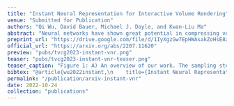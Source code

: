 ```yaml
---
title: "Instant Neural Representation for Interactive Volume Rendering"
venue: "Submitted for Publication"
authors: "Qi Wu, David Bauer, Michael J. Doyle, and Kwan-Liu Ma"
abstract: "Neural networks have shown great potential in compressing volume data for visualization. However, due to the high cost of training and inference, such volumetric neural representations have thus far only been applied to offline data processing and non-interactive rendering. In this paper, we demonstrate that by simultaneously leveraging modern GPU tensor cores, a native CUDA neural network framework, and a well-designed rendering algorithm with macro-cell acceleration, we can interactively ray trace volumetric neural representations (10-60fps). Our neural representations are also high-fidelity (PSNR > 30dB) and compact (10-1000x smaller). Additionally, we show that it is possible to fit the entire training step inside a rendering loop and skip the pre-training process completely. To support extreme-scale volume data, we also develop an efficient out-of-core training strategy, which allows our volumetric neural representation training to potentially scale up to terascale using only an NVIDIA RTX 3090 workstation."
preprint_url: "https://drive.google.com/file/d/1IyXgzGw7EpHWAsakZoHsE8aU9RqdjHyg/view?usp=sharing"
official_url: "https://arxiv.org/abs/2207.11620"
preview: "pubs/tvcg2023-instant-vnr.png"
teaser: "pubs/tvcg2023-instant-vnr-teaser.png"
teaser_caption: "Figure 1: A) An overview of our work. The sampling step randomly and uniformly generates sample using the ground truth (GT) data. The ground truth data can be loaded via out-of-core streaming. The training step optimizes the neural network. The rendering step renders the neural network via in-shader or sample-streaming methods. Our approach accommodates both pre-training and online-training. Our novel contributions are highlighted in yellow. B) The architecture of our neural network with the multi-resolution hash grid encoding method."
bibtex: "@article{wu2022instant,\n    title={Instant Neural Representation for Interactive Volume Rendering},\n    author={Wu, Qi and Doyle, Michael J and Bauer, David and Ma, Kwan-Liu},\n    journal={arXiv preprint arXiv:2207.11620},\n    year={2022}\n}"
permalink: "/publication/arxiv-instant-vnr"
date: 2022-10-24
collection: "publications"
---
```

<!-- ![image](/images/pubs/tvcg-instant-vnr-teaser.png) -->

<!-- 
<figure>
<img src="/images/pubs/tvcg-instant-vnr-teaser.png" alt="image">
<figcaption align = "center">Figure 1: A) An overview of our work. The sampling step randomly and uniformly generates sample using the ground truth (GT) data. The ground truth data can be loaded via out-of-core streaming. The training step optimizes the neural network. The rendering step renders the neural network via in-shader or sample-streaming methods. Our approach accommodates both pre-training and online-training. Our novel contributions are highlighted in yellow. B) The architecture of our neural network with the multi-resolution hash grid encoding method.</figcaption>
</figure> -->
